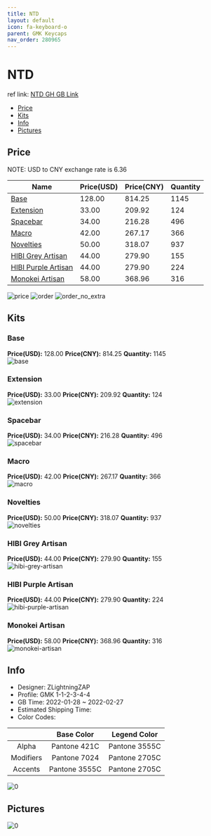 ```yaml
---
title: NTD 
layout: default
icon: fa-keyboard-o
parent: GMK Keycaps
nav_order: 280965
---
```


# NTD 

ref link: [NTD GH GB Link](https://geekhack.org/index.php?topic=116109.0)

* [Price](#price)
* [Kits](#kits)
* [Info](#info)
* [Pictures](#pictures)

## Price

NOTE: USD to CNY exchange rate is 6.36

| Name          | Price(USD)   |  Price(CNY) | Quantity |
| ------------- | ------------ |  ---------- | -------- |
|[Base](#base)|128.00|814.25|1145|
|[Extension](#extension)|33.00|209.92|124|
|[Spacebar](#spacebar)|34.00|216.28|496|
|[Macro](#macro)|42.00|267.17|366|
|[Novelties](#novelties)|50.00|318.07|937|
|[HIBI Grey Artisan](#hibi-grey-artisan)|44.00|279.90|155|
|[HIBI Purple Artisan](#hibi-purple-artisan)|44.00|279.90|224|
|[Monokei Artisan](#monokei-artisan)|58.00|368.96|316|

<img src="{{ 'assets/images/gmk-keycaps/NTD/price.png' | relative_url }}" alt="price" class="image featured">
<img src="{{ 'assets/images/gmk-keycaps/NTD/order.png' | relative_url }}" alt="order" class="image featured">
<img src="{{ 'assets/images/gmk-keycaps/NTD/order_no_extra.png' | relative_url }}" alt="order_no_extra" class="image featured">

## Kits
### Base  
**Price(USD):** 128.00	**Price(CNY):** 814.25	**Quantity:** 1145  
<img src="{{ 'assets/images/gmk-keycaps/NTD/kits_pics/base.jpg' | relative_url }}" alt="base" class="image featured">

### Extension  
**Price(USD):** 33.00	**Price(CNY):** 209.92	**Quantity:** 124  
<img src="{{ 'assets/images/gmk-keycaps/NTD/kits_pics/extension.jpg' | relative_url }}" alt="extension" class="image featured">

### Spacebar  
**Price(USD):** 34.00	**Price(CNY):** 216.28	**Quantity:** 496  
<img src="{{ 'assets/images/gmk-keycaps/NTD/kits_pics/spacebar.jpg' | relative_url }}" alt="spacebar" class="image featured">

### Macro  
**Price(USD):** 42.00	**Price(CNY):** 267.17	**Quantity:** 366  
<img src="{{ 'assets/images/gmk-keycaps/NTD/kits_pics/macro.jpg' | relative_url }}" alt="macro" class="image featured">

### Novelties  
**Price(USD):** 50.00	**Price(CNY):** 318.07	**Quantity:** 937  
<img src="{{ 'assets/images/gmk-keycaps/NTD/kits_pics/novelties.jpg' | relative_url }}" alt="novelties" class="image featured">

### HIBI Grey Artisan  
**Price(USD):** 44.00	**Price(CNY):** 279.90	**Quantity:** 155  
<img src="{{ 'assets/images/gmk-keycaps/NTD/kits_pics/hibi-grey-artisan.png' | relative_url }}" alt="hibi-grey-artisan" class="image featured">

### HIBI Purple Artisan  
**Price(USD):** 44.00	**Price(CNY):** 279.90	**Quantity:** 224  
<img src="{{ 'assets/images/gmk-keycaps/NTD/kits_pics/hibi-purple-artisan.png' | relative_url }}" alt="hibi-purple-artisan" class="image featured">

### Monokei Artisan  
**Price(USD):** 58.00	**Price(CNY):** 368.96	**Quantity:** 316  
<img src="{{ 'assets/images/gmk-keycaps/NTD/kits_pics/monokei-artisan.png' | relative_url }}" alt="monokei-artisan" class="image featured">

## Info
* Designer: ZLightningZAP  
* Profile: GMK 1-1-2-3-4-4  
* GB Time: 2022-01-28 ~ 2022-02-27  
* Estimated Shipping Time:   
* Color Codes:  

| |Base Color     | Legend Color
| :-------------: | :-------------: | :------------:
|Alpha|Pantone 421C|Pantone 3555C|
|Modifiers|Pantone 7024|Pantone 2705C|
|Accents|Pantone 3555C|Pantone 2705C|

<img src="{{ 'assets/images/gmk-keycaps/NTD/0.png' | relative_url }}" alt="0" class="image featured">

## Pictures  
<img src="{{ 'assets/images/gmk-keycaps/NTD/rendering_pics/0.jpg' | relative_url }}" alt="0" class="image featured">
